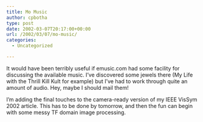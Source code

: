 ```yaml
---
title: Mo Music
author: cpbotha
type: post
date: 2002-03-07T20:17:00+00:00
url: /2002/03/07/mo-music/
categories:
  - Uncategorized

---
```

It would have been terribly useful if emusic.com had some facility for discussing the available music. I&#8217;ve discovered some jewels there (My Life with the Thrill Kill Kult for example) but I&#8217;ve had to work through quite an amount of audio. Hey, maybe I should mail them!

I&#8217;m adding the final touches to the camera-ready version of my IEEE VisSym 2002 article. This has to be done by tomorrow, and then the fun can begin with some messy TF domain image processing.
